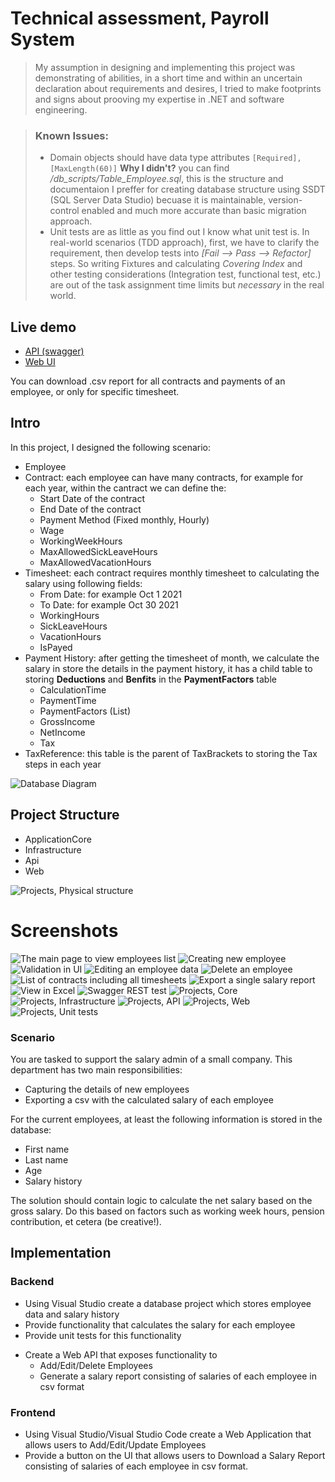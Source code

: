 # Technical assessment, Payroll System

> My assumption in designing and implementing this project was demonstrating of abilities, in a short time and within an uncertain declaration about requirements and desires, I tried to make footprints and signs about prooving my expertise in .NET and software engineering.

> ### Known Issues:
> * Domain objects should have data type attributes ```[Required], [MaxLength(60)]``` **Why I didn't?** you can find */db_scripts/Table_Employee.sql*, this is the structure and documentaion I preffer for creating database structure using SSDT (SQL Server Data Studio) becuase it is maintainable, version-control enabled and much more accurate than basic migration approach.
> * Unit tests are as little as you find out I know what unit test is. In real-world scenarios (TDD approach), first, we have to clarify the requirement, then develop tests into *[Fail --> Pass --> Refactor]* steps. So writing Fixtures and calculating *Covering Index* and other testing considerations (Integration test, functional test, etc.) are out of the task assignment time limits but *necessary* in the real world.

## Live demo
* [API (swagger)](https://api.payroll.mesbahi.net/swagger/index.html)
* [Web UI](https://web.payroll.mesbahi.net)

You can download .csv report for all contracts and payments of an employee, or only for specific timesheet.
## Intro
In this project, I designed the following scenario:
+ Employee
+ Contract: each employee can have many contracts, for example for each year, within the cantract we can define the:
    - Start Date of the contract
    - End Date of the contract
    - Payment Method (Fixed monthly, Hourly)
    - Wage
    - WorkingWeekHours
    - MaxAllowedSickLeaveHours
    - MaxAllowedVacationHours
+ Timesheet: each contract requires monthly timesheet to calculating the salary using following fields:
    - From Date: for example Oct 1 2021
    - To Date: for example Oct 30 2021
    - WorkingHours
    - SickLeaveHours
    - VacationHours
    - IsPayed
+ Payment History: after getting the timesheet of month, we calculate the salary in store the details in the payment history, it has a child table to storing **Deductions** and **Benfits** in the **PaymentFactors** table
    - CalculationTime
    - PaymentTime
    - PaymentFactors (List<PaymentFactor>)
    - GrossIncome
    - NetIncome
    - Tax
+ TaxReference: this table is the parent of TaxBrackets to storing the Tax steps in each year

![Database Diagram](docs/db-diagram.png)


## Project Structure
+ ApplicationCore
+ Infrastructure
+ Api
+ Web

![Projects, Physical structure](docs/solution-projects.png)

# Screenshots
![The main page to view employees list](docs/front-1-list.png)
![Creating new employee](docs/front-1-create.png)
![Validation in UI](docs/front-1-create-validation.png)
![Editing an employee data](docs/front-1-edit.png)
![Delete an employee](docs/front-1-delete.png)
![List of contracts including all timesheets](docs/front-1-history.png)
![Export a single salary report](docs/export.png)
![View in Excel](docs/csv.png)
![Swagger REST test](docs/swagger.png)
![Projects, Core](docs/core.png)
![Projects, Infrastructure](docs/infrastructure.png)
![Projects, API](docs/api.png)
![Projects, Web](docs/web.png)
![Projects, Unit tests](docs/unit-test.png)
### **Scenario**
You are tasked to support the salary admin of a small company. This department has two main responsibilities:
* Capturing the details of new employees
* Exporting a csv with the calculated salary of each employee

For the current employees, at least the following information is stored in the database:

* First name
* Last name
* Age 
* Salary history

The solution should contain logic to calculate the net salary based on the gross salary. Do this based on factors such as working week hours, pension contribution, et cetera (be creative!).

## Implementation 

### Backend
* Using Visual Studio create a database project which stores employee data and salary history
* Provide functionality that calculates the salary for each employee
* Provide unit tests for this functionality
+ Create a Web API that exposes functionality to
    - Add/Edit/Delete Employees
    - Generate a salary report consisting of salaries of each employee in csv format

### Frontend
* Using Visual Studio/Visual Studio Code create a Web Application that allows users to Add/Edit/Update Employees
* Provide a button on the UI that allows users to Download a Salary Report consisting of salaries of each employee in csv format.
